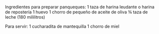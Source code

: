 Ingredientes para preparar panqueques:
    1 taza de harina leudante o harina de repostería
    1 huevo
    1 chorro de pequeño de aceite de oliva
    ¾ taza de leche (180 mililitros)

Para servir:
    1 cucharadita de mantequilla
    1 chorro de miel
    